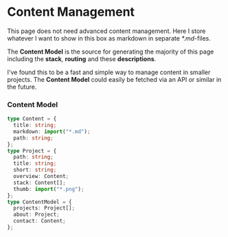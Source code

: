 # Content Management

This page does not need advanced content management. Here I store whatever I want to show in this box as markdown in separate _\*.md_-files.

The **Content Model** is the source for generating the majority of this page including the **stack**, **routing** and these **descriptions**.

I've found this to be a fast and simple way to manage content in smaller projects. The **Content Model** could easily be fetched via an API or similar in the future.

### Content Model

```ts
type Content = {
  title: string;
  markdown: import("*.md");
  path: string;
};
type Project = {
  path: string;
  title: string;
  short: string;
  overview: Content;
  stack: Content[];
  thumb: import("*.png");
};
type ContentModel = {
  projects: Project[];
  about: Project;
  contact: Content;
};
```
